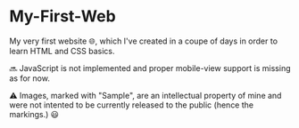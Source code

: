 # My-First-Web

My very first website 🌐,
which I've created in a coupe of days in order to learn HTML and CSS basics.

🔜 JavaScript is not implemented and proper mobile-view support is missing as for now. 

⚠️ Images, marked with "Sample", are an intellectual property of mine and were not intented to be currently released to the public (hence the markings.) 😃
